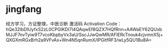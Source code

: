 # jingfang
经方学习，方证整理，中医诊断
激活码 Activation Code：
hQe32lbDIUyfxS2zL0CPGIKDl7I4QAqwEf8QZX7HQfRnn+AAWaEY62QUxbMJJF7nvTyiw9T7vcoKbpbyVx3aU/SscJJwQwMR/AFlERcTnouk4cjvmnX5j+QXGXmRGxBrh2a9VFvAx+Wn4N5qnRumX/IPGitfRF3/wLy5QU1Bu8A=
